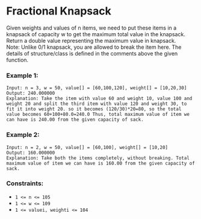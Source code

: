 # Fractional Knapsack
Given weights and values of n items, we need to put these items in a knapsack of capacity w to get the maximum total value in the knapsack. Return a double value representing the maximum value in knapsack.
</br>Note: Unlike 0/1 knapsack, you are allowed to break the item here. 
The details of structure/class is defined in the comments above the given function.
### Example 1:
```
Input: n = 3, w = 50, value[] = [60,100,120], weight[] = [10,20,30]
Output: 240.000000
Explanation: Take the item with value 60 and weight 10, value 100 and weight 20 and split the third item with value 120 and weight 30, to fit it into weight 20. so it becomes (120/30)*20=80, so the total value becomes 60+100+80.0=240.0 Thus, total maximum value of item we can have is 240.00 from the given capacity of sack. 
```
### Example 2:
```
Input: n = 2, w = 50, value[] = [60,100], weight[] = [10,20]
Output: 160.000000
Explanation: Take both the items completely, without breaking. Total maximum value of item we can have is 160.00 from the given capacity of sack.
```
### Constraints:
* ```1 <= n <= 105```
* ```1 <= w <= 109```
* ```1 <= valuei, weighti <= 104```